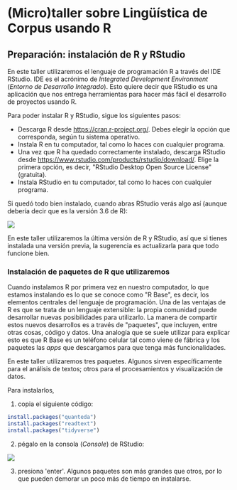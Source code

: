# (Micro)taller sobre Lingüística de Corpus usando R


## Preparación: instalación de R y RStudio

En este taller utilizaremos el lenguaje de programación R a través del IDE RStudio. IDE es el acrónimo de *Integrated Development Environment* (*Entorno de Desarrollo Integrado*). Esto quiere decir que RStudio es una aplicación que nos entrega herramientas para hacer más fácil el desarrollo de proyectos usando R.

Para poder instalar R y RStudio, sigue los siguientes pasos:

- Descarga R desde https://cran.r-project.org/. Debes elegir la opción que corresponda, según tu sistema operativo.
- Instala R en tu computador, tal como lo haces con cualquier programa.
- Una vez que R ha quedado correctamente instalado, descarga RStudio desde https://www.rstudio.com/products/rstudio/download/. Elige la primera opción, es decir, "RStudio Desktop Open Source License" (gratuita).
- Instala RStudio en tu computador, tal como lo haces con cualquier programa.

Si quedó todo bien instalado, cuando abras RStudio verás algo así (aunque debería decir que es la versión 3.6 de R):

![](https://github.com/rivaquiroga/RLadies-Santiago/blob/master/images/rstudio.png)

En este taller utilizaremos la última versión de R y RStudio, así que si tienes instalada una versión previa, la sugerencia es actualizarla para que todo funcione bien.

### Instalación de paquetes de R que utilizaremos

Cuando instalamos R por primera vez en nuestro computador, lo que estamos instalando es lo que se conoce como "R Base", es decir, los elementos centrales del lenguaje de programación. Una de las ventajas de R es que se trata de un lenguaje extensible: la propia comunidad puede desarrollar nuevas posibilidades para utilizarlo. La manera de compartir estos nuevos desarrollos es a través de "paquetes", que incluyen, entre otras cosas, código y datos. Una analogía que se suele utilizar para explicar esto es que R Base es un teléfono celular tal como viene de fábrica y los paquetes las _apps_ que descargamos para que tenga más funcionalidades.

En este taller utilizaremos tres paquetes. Algunos sirven específicamente para el análisis de textos; otros para el procesamientos y visualización de datos.

Para instalarlos,

1. copia el siguiente código: 

```r
install.packages("quanteda")
install.packages("readtext")
install.packages("tidyverse")
```

2. pégalo en la consola (_Console_) de RStudio:

![](https://github.com/rivaquiroga/RLadies-Santiago/blob/master/images/install.packages.png)

3. presiona 'enter'.
Algunos paquetes son más grandes que otros, por lo que pueden demorar un poco más de tiempo en instalarse.

